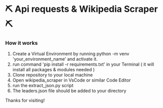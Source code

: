 # ⛏️ Api requests & Wikipedia Scraper ⛏️

### How it works


1) Create a Virtual Environment by running python -m venv 'your_environment_name' and activate it.
2) run command  'pip install -r requirements.txt' in your Terminal ( it will install all packages & modules needed )
3) Clone repository to your local machine
4) Open wikipedia_scraper in VsCode or similar Code Editor
5) run the extract_json.py script
6) The leaders.json file should be added to your directory


Thanks for visiting!
